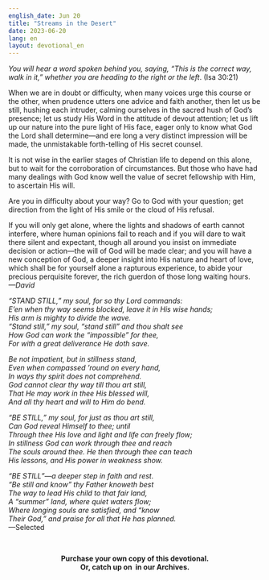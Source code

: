 ```yaml
---
english_date: Jun 20
title: "Streams in the Desert"
date: 2023-06-20
lang: en
layout: devotional_en
---
```





<p><em>You will hear a word spoken behind you, saying, “This is the correct way, walk in it,” whether you are heading to the right or the left</em>. (Isa 30:21)

</p>

<p>When we are in doubt or difficulty, when many voices urge this course or the other, when prudence utters one advice and faith another, then let us be still, hushing each intruder, calming ourselves in the sacred hush of God’s presence; let us study His Word in the attitude of devout attention; let us lift up our nature into the pure light of His face, eager only to know what God the Lord shall determine—and ere long a very distinct impression will be made, the unmistakable forth-telling of His secret counsel.

</p>

<p>It is not wise in the earlier stages of Christian life to depend on this alone, but to wait for the corroboration of circumstances. But those who have had many dealings with God know well the value of secret fellowship with Him, to ascertain His will.

</p>

<p>Are you in difficulty about your way? Go to God with your question; get direction from the light of His smile or the cloud of His refusal.

</p>

<p>If you will only get alone, where the lights and shadows of earth cannot interfere, where human opinions fail to reach and if you will dare to wait there silent and expectant, though all around you insist on immediate decision or action—the will of God will be made clear; and you will have a new conception of God, a deeper insight into His nature and heart of love, which shall be for yourself alone a rapturous experience, to abide your precious perquisite forever, the rich guerdon of those long waiting hours.<br/> <em>—David</em>

</p>

<p><em>“STAND STILL,” my soul, for so thy Lord commands: </em><br/> <em>E’en when thy way seems blocked, leave it in His wise hands; </em><br/> <em>His arm is mighty to divide the wave. </em><br/> <em>“Stand still,” my soul, “stand still” and thou shalt see </em><br/> <em>How God can work the “impossible” for thee, </em><br/> <em>For with a great deliverance He doth save.</em>

</p>

<p><em>Be not impatient, but in stillness stand, </em><br/> <em>Even when compassed ’round on every hand, </em><br/> <em>In ways thy spirit does not comprehend. </em><br/> <em>God cannot clear thy way till thou art still, </em><br/> <em>That He may work in thee His blessed will, </em><br/> <em>And all thy heart and will to Him do bend.</em>

</p>

<p><em>“BE STILL,” my soul, for just as thou art still, </em><br/> <em>Can God reveal Himself to thee; until </em><br/> <em>Through thee His love and light and life can freely flow; </em><br/> <em>In stillness God can work through thee and reach </em><br/> <em>The souls around thee. He then through thee can teach </em><br/> <em>His lessons, and His power in weakness show.</em>

</p>

<p><em>“BE STILL”—a deeper step in faith and rest. </em><br/> <em>“Be still and know” thy Father knoweth best </em><br/> <em>The way to lead His child to that fair land, </em><br/> <em>A “summer” land, where quiet waters flow; </em><br/> <em>Where longing souls are satisfied, and “know </em><br/> <em>Their God,” and praise for all that He has planned.</em><br/> —Selected

</p>

<p><br/> 

</p>

<p align="center"><strong>Purchase your own copy</strong><strong> of this devotional.<br/> Or, catch up on </strong><strong> in our Archives.<br/> </strong></p>